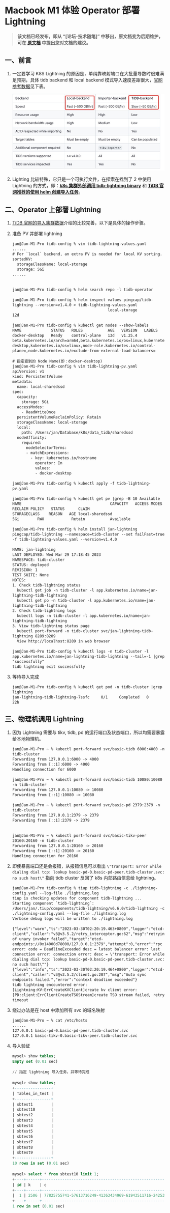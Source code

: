 # Macbook M1 体验 Operator 部署 Lightning

> **该文档已经发布，即从 “[论坛-技术随笔]” 中移出，原文档变为后期维护，可在 [原文档](http://forum.dbnest.net/t/topic/34) 中提出您对文档的建议。**

## 一、前言

1. 一定要学习 K8S Lightning 的原因是，单纯靠映射端口在大批量导数时很难满足预期，具体 tidb backend 和 local backend 模式导入速度差距很大，[官网参考数据](https://docs.pingcap.com/tidb/v4.0/tidb-lightning-backends)见下表。

    ![03-lightning-speed-in-mode](../../../../images/tidb/08TiDB-Cloud-K8S/8-1TiDB-Deployment/03-lightning-speed-in-mode.jpeg)

2. Lighting 比较特殊，它只是一个可执行文件，在探索在找到了 2 中使用 Lightning 的方式，即：**[k8s 集群外部调用 tidb-lightning binary](#三物理机调用-lightning)** 和 **[TiDB 官网推荐的使用 helm 创建导入任务](#二operator-上部署-lightning)**。

## 二、Operator 上部署 Lightning

1. [TiDB 官网的导入集群数据](https://docs.pingcap.com/zh/tidb-in-kubernetes/stable/restore-data-using-tidb-lightning)介绍的比较完善，以下是具体的操作步骤。
2. 准备 PV 并部署 lightning

    ```shell
    jan@Jan-M1-Pro tidb-config % vim tidb-lightning-values.yaml
    ......
    # For `local` backend, an extra PV is needed for local KV sorting.
    sortedKV:
      storageClassName: local-storage
      storage: 5Gi
    ......


    jan@Jan-M1-Pro tidb-config % helm search repo -l tidb-operator

    jan@Jan-M1-Pro tidb-config % helm inspect values pingcap/tidb-lightning --version=v1.4.0 > tidb-lightning-values.yaml
                                              local-storage            12d

    jan@Jan-M1-Pro tidb-config % kubectl get nodes --show-labels
    NAME             STATUS   ROLES           AGE   VERSION   LABELS
    docker-desktop   Ready    control-plane   13d   v1.25.4   beta.kubernetes.io/arch=arm64,beta.kubernetes.io/os=linux,kubernetes.io/arch=arm64,kubernetes.io/hostname=docker-desktop,kubernetes.io/os=linux,node-role.kubernetes.io/control-plane=,node.kubernetes.io/exclude-from-external-load-balancers=

    # 指定查到的 Node Name(即：docker-desktop)
    jan@Jan-M1-Pro tidb-config % vim tidb-lightning-pv.yaml
    apiVersion: v1
    kind: PersistentVolume
    metadata:
      name: local-sharedssd
    spec:
      capacity:
        storage: 5Gi
      accessModes:
        - ReadWriteOnce
      persistentVolumeReclaimPolicy: Retain
      storageClassName: local-storage
      local:
        path: /Users/jan/Database/k8s/data_tidb/sharedssd
      nodeAffinity:
        required:
          nodeSelectorTerms:
          - matchExpressions:
            - key: kubernetes.io/hostname
              operator: In
              values:
              - docker-desktop

    jan@Jan-M1-Pro tidb-config % kubectl apply -f tidb-lightning-pv.yaml

    jan@Jan-M1-Pro tidb-config % kubectl get pv |grep -B 10 Available
    NAME                                       CAPACITY   ACCESS MODES   RECLAIM POLICY   STATUS      CLAIM                                       STORAGECLASS    REASON   AGE local-sharedssd                            5Gi        RWO            Retain           Available    

    jan@Jan-M1-Pro tidb-config % helm install jan-lightning pingcap/tidb-lightning --namespace=tidb-cluster --set failFast=true -f tidb-lightning-values.yaml --version=v1.4.0

    NAME: jan-lightning
    LAST DEPLOYED: Wed Mar 29 17:18:45 2023
    NAMESPACE: tidb-cluster
    STATUS: deployed
    REVISION: 1
    TEST SUITE: None
    NOTES:
    1. Check tidb-lightning status
      kubectl get job -n tidb-cluster -l app.kubernetes.io/name=jan-lightning-tidb-lightning
      kubectl get po -n tidb-cluster -l app.kubernetes.io/name=jan-lightning-tidb-lightning
    2. Check tidb-lightning logs
      kubectl logs -n tidb-cluster -l app.kubernetes.io/name=jan-lightning-tidb-lightning
    3. View tidb-lightning status page
      kubectl port-forward -n tidb-cluster svc/jan-lightning-tidb-lightning 8289:8289
      View http://localhost:8289 in web browser

    jan@Jan-M1-Pro tidb-config % kubectl logs -n tidb-cluster -l app.kubernetes.io/name=jan-lightning-tidb-lightning --tail=-1 |grep "successfully"
    tidb lightning exit successfully
    ```

3. 等待导入完成

    ```shell
    jan@Jan-M1-Pro tidb-config % kubectl get pod -n tidb-cluster |grep lightning
    jan-lightning-tidb-lightning-7ssfc     0/1     Completed   0          22h
    ```

## 三、物理机调用 Lightning

1. 因为 Lightning 需要与 tikv, tidb, pd 的运行端口及状态端口，所以均需要暴露给本地物理机。

    ```shell
    jan@Jan-M1-Pro ~ % kubectl port-forward svc/basic-tidb 6000:4000 -n tidb-cluster
    Forwarding from 127.0.0.1:6000 -> 4000
    Forwarding from [::1]:6000 -> 4000
    Handling connection for 6000
    
    jan@Jan-M1-Pro ~ % kubectl port-forward svc/basic-tidb 10080:10080 -n tidb-cluster
    Forwarding from 127.0.0.1:10080 -> 10080
    Forwarding from [::1]:10080 -> 10080
    
    jan@Jan-M1-Pro ~ % kubectl port-forward svc/basic-pd 2379:2379 -n tidb-cluster
    Forwarding from 127.0.0.1:2379 -> 2379
    Forwarding from [::1]:2379 -> 2379
    
    
    jan@Jan-M1-Pro ~ % kubectl port-forward svc/basic-tikv-peer 20160:20160 -n tidb-cluster
    Forwarding from 127.0.0.1:20160 -> 20160
    Forwarding from [::1]:20160 -> 20160
    Handling connection for 20160
    ```

2. 即使暴露端口还是会报错，从报错信息可以看出 ```\"transport: Error while dialing dial tcp: lookup basic-pd-0.basic-pd-peer.tidb-cluster.svc: no such host\"``` 指向 tidb cluster 反回了 k8s 内部路由信息给 lightning。

      ```shell
      jan@Jan-M1-Pro tidb-config % tiup tidb-lightning -c ./lightning-config.yaml --log-file ./lightning.log
      tiup is checking updates for component tidb-lightning ...
      Starting component `tidb-lightning`: /Users/jan/.tiup/components/tidb-lightning/v6.6.0/tidb-lightning -c ./lightning-config.yaml --log-file ./lightning.log
      Verbose debug logs will be written to ./lightning.log
      
      {"level":"warn","ts":"2023-03-30T02:20:19.463+0800","logger":"etcd-client","caller":"v3@v3.5.2/retry_interceptor.go:62","msg":"retrying of unary invoker failed","target":"etcd-endpoints://0x14000d78000/127.0.0.1:2379","attempt":0,"error":"rpc error: code = DeadlineExceeded desc = latest balancer error: last connection error: connection error: desc = \"transport: Error while dialing dial tcp: lookup basic-pd-0.basic-pd-peer.tidb-cluster.svc: no such host\""}
      {"level":"info","ts":"2023-03-30T02:20:19.464+0800","logger":"etcd-client","caller":"v3@v3.5.2/client.go:207","msg":"Auto sync endpoints failed.","error":"context deadline exceeded"}
      tidb lightning encountered error: [Lightning:KV:ErrCreateKVClient]create kv client error: [PD:client:ErrClientCreateTSOStream]create TSO stream failed, retry timeout
      ```

3. 绕过办法是在 host 中添加所有 svc 的域名映射

    ```shell
    jan@Jan-M1-Pro ~ % cat /etc/hosts
    ......
    127.0.0.1 basic-pd-0.basic-pd-peer.tidb-cluster.svc
    127.0.0.1 basic-tikv-0.basic-tikv-peer.tidb-cluster.svc
    ```

4. 导入验证

      ```sql
      mysql> show tables;
      Empty set (0.01 sec)
      
      // 指定 lightning 导入任务，并等待完成
      
      mysql> show tables;
      +----------------+
      | Tables_in_test |
      +----------------+
      | sbtest1        |
      | sbtest10       |
      | sbtest2        |
      | sbtest3        |
      | sbtest4        |
      | sbtest5        |
      | sbtest6        |
      | sbtest7        |
      | sbtest8        |
      | sbtest9        |
      +----------------+
      10 rows in set (0.01 sec)
      
      mysql> select * from sbtest10 limit 1;
      +----+------+-------------------------------------------------------------------------------------------------------------------------+-------------------------------------------------------------+
      | id | k    | c                                                                                                                       | pad                                                         |
      +----+------+-------------------------------------------------------------------------------------------------------------------------+-------------------------------------------------------------+
      |  1 | 2506 | 77825755741-57613716249-41363434969-61943511716-24253397196-16456423243-71719660127-90287149046-57007239064-51092775305 | 22380089381-03483981033-98305230683-44627144526-67135627326 |
      +----+------+-------------------------------------------------------------------------------------------------------------------------+-------------------------------------------------------------+
      1 row in set (0.01 sec)
      ```

